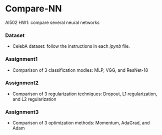# Compare-NN
AI502 HW1: compare several neural networks
### Dataset
* CelebA dataset: follow the instructions in each _ipynb_ file.
### Assignment1
* Comparison of 3 classification modles: MLP, VGG, and ResNet-18
### Assignment2
* Comparison of 3 regularization techniques: Dropout, L1 regularization, and L2 regularization
### Assignment3
* Comparison of 3 optimization methods: Momentum, AdaGrad, and Adam
